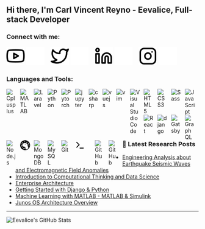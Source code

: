 ## Hi there, I'm Carl Vincent Reyno - Eevalice, Full-stack Developer

### Connect with me:

[![website](./img/youtube-light.svg)](https://www.youtube.com/channel/UCaCSU-WEqt3JTmB-ReYc1hw#gh-light-mode-only)
[![website](./img/youtube-dark.svg)](https://www.youtube.com/channel/UCaCSU-WEqt3JTmB-ReYc1hw#gh-dark-mode-only)
&nbsp;&nbsp;
[![website](./img/twitter-light.svg)](https://twitter.com/eevalice#gh-light-mode-only)
[![website](./img/twitter-dark.svg)](https://twitter.com/eevalice#gh-dark-mode-only)
&nbsp;&nbsp;
[![website](./img/linkedin-light.svg)](https://linkedin.com/in/carl-vincent-reyno#gh-light-mode-only)
[![website](./img/linkedin-dark.svg)](https://linkedin.com/in/carl-vincent-reyno#gh-dark-mode-only)
&nbsp;&nbsp;
[![website](./img/instagram-light.svg)](https://instagram.com/333eevalicefps#gh-light-mode-only)
[![website](./img/instagram-dark.svg)](https://instagram.com/333eevalicefps#gh-dark-mode-only)

### Languages and Tools:

<img align="left" alt="Cplusplus" width="26px" src="https://cdn.jsdelivr.net/gh/devicons/devicon/icons/cplusplus/cplusplus-original.svg" style="padding-right:10px;" />
<img align="left" alt="MATLAB" width="26px" src="https://cdn.jsdelivr.net/gh/devicons/devicon/icons/matlab/matlab-original.svg" style="padding-right:10px;" />
<img align="left" alt="Laravel" width="26px" src="https://cdn.jsdelivr.net/gh/devicons/devicon/icons/laravel/laravel-plain.svg" style="padding-right:10px;" />
<img align="left" alt="Python" width="26px" src="https://cdn.jsdelivr.net/gh/devicons/devicon/icons/python/python-original.svg" style="padding-right:10px;" />
<img align="left" alt="Pytorch" width="26px" src="https://cdn.jsdelivr.net/gh/devicons/devicon/icons/pytorch/pytorch-original.svg" style="padding-right:10px;" />
<img align="left" alt="jupyter" width="26px" src="https://cdn.jsdelivr.net/gh/devicons/devicon/icons/jupyter/jupyter-original.svg" style="padding-right:10px;" />
<img align="left" alt="csharp" width="26px" src="https://cdn.jsdelivr.net/gh/devicons/devicon/icons/csharp/csharp-original.svg" style="padding-right:10px;" />
<img align="left" alt="vuejs" width="26px" src="https://cdn.jsdelivr.net/gh/devicons/devicon/icons/vuejs/vuejs-original.svg" style="padding-right:10px;" />
<img align="left" alt="vim" width="26px" src="https://cdn.jsdelivr.net/gh/devicons/devicon/icons/vim/vim-original.svg" style="padding-right:10px;" />
<img align="left" alt="Visual Studio Code" width="26px" src="https://cdn.jsdelivr.net/gh/devicons/devicon/icons/vscode/vscode-original.svg" style="padding-right:10px;" />
<img align="left" alt="HTML5" width="26px" src="https://cdn.jsdelivr.net/gh/devicons/devicon/icons/html5/html5-original.svg" style="padding-right:10px;" />
<img align="left" alt="CSS3" width="26px" src="https://cdn.jsdelivr.net/gh/devicons/devicon/icons/css3/css3-original.svg" style="padding-right:10px;" />
<img align="left" alt="Sass" width="26px" src="https://cdn.jsdelivr.net/gh/devicons/devicon/icons/sass/sass-original.svg" style="padding-right:10px;" />
<img align="left" alt="JavaScript" width="26px" src="https://cdn.jsdelivr.net/gh/devicons/devicon/icons/javascript/javascript-original.svg" style="padding-right:10px;" />
<img align="left" alt="React" width="26px" src="https://cdn.jsdelivr.net/gh/devicons/devicon/icons/react/react-original.svg" style="padding-right:10px;" />
<img align="left" alt="django" width="26px" src="https://cdn.jsdelivr.net/gh/devicons/devicon/icons/django/django-plain.svg" style="padding-right:10px;" />
<img align="left" alt="Gatsby" width="26px" src="https://cdn.jsdelivr.net/gh/devicons/devicon/icons/gatsby/gatsby-original.svg" style="padding-right:10px;" />
<img align="left" alt="GraphQL" width="26px" src="https://cdn.jsdelivr.net/gh/devicons/devicon/icons/graphql/graphql-plain.svg" style="padding-right:10px;" />
<img align="left" alt="Node.js" width="26px" src="https://cdn.jsdelivr.net/gh/devicons/devicon/icons/nodejs/nodejs-original.svg" style="padding-right:10px;" />
<img align="left" alt="Deno" width="26px" src="./img/deno-light.svg" style="padding-right:10px;" />
<img align="left" alt="MongoDB" width="26px" src="https://cdn.jsdelivr.net/gh/devicons/devicon/icons/mongodb/mongodb-original.svg" style="padding-right:10px;" />
<img align="left" alt="MySQL" width="26px" src="https://cdn.jsdelivr.net/gh/devicons/devicon/icons/mysql/mysql-original.svg" style="padding-right:10px;" />
<img align="left" alt="Git" width="26px" src="https://cdn.jsdelivr.net/gh/devicons/devicon/icons/git/git-original.svg" style="padding-right:10px;" />
<img align="left" alt="Terminal" width="26px" src="./img/terminal-light.svg#gh-light-mode-only" />
<img align="left" alt="Terminal" width="26px" src="./img/terminal-dark.svg#gh-dark-mode-only" />
<img align="left" alt="GitHub" width="26px" src="https://user-images.githubusercontent.com/3369400/139447912-e0f43f33-6d9f-45f8-be46-2df5bbc91289.png#gh-dark-mode-only" style="padding-right:10px;" />
<img align="left" alt="GitHub" width="26px" src="https://user-images.githubusercontent.com/3369400/139448065-39a229ba-4b06-434b-bc67-616e2ed80c8f.png#gh-light-mode-only" style="padding-right:10px;" />






<br />
<br />

---

### 📕 Latest Research Posts

<!-- RESEARCH-POST-LIST:START -->
- [Engineering Analysis about Earthquake Seismic Waves and Electromagnetic Field Anomalies](https://scholar.google.com/scholar?hl=en&as_sdt=0%2C5&q=Engineering+Analysis+about+Earthquake+Seismic+waves+and+Electromagnetic+Field+Anomalies&btnG=)
- [Introduction to Computational Thinking and Data Science](https://ocw.mit.edu/courses/6-0002-introduction-to-computational-thinking-and-data-science-fall-2016/pages/readings/)
- [Enterprise Architecture](https://dev.to/codestackr/web-development-roadmap-2023-5beo)
- [Getting Started with Django &amp; Python](https://www.djangoproject.com/start/)
- [Machine Learning with MATLAB - MATLAB &amp; Simulink](https://www.mathworks.com/solutions/machine-learning.html)
- [Junos OS Architecture Overview](https://www.juniper.net/documentation/us/en/software/junos/junos-overview/topics/concept/junos-software-architecture.html)
<!-- RESEARCH-POST-LIST:END -->

---

  <img align="left" alt="Eevalice's GitHub Stats" src="https://github-readme-stats.vercel.app/api?username=Eevalice&show_icons=true&hide_border=false&title_color=ff652f&icon_color=FFE400&bg_color=09131B&text_color=ffffff&border_color=0c1a25#gh-dark-mode-only" />


[website]: https://codeSTACKr.com
[course]: http://vsCodeHero.com
[twitter]: https://twitter.com/eevalice
[youtube]: https://youtube.com/UCaCSU-WEqt3JTmB-ReYc1hw
[instagram]: https://instagram.com/333eevalicefps
[linkedin]: https://linkedin.com/in/carl-vincent-reyno

